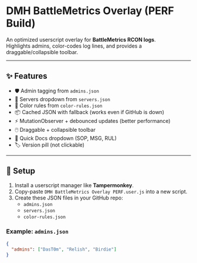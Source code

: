 # DMH BattleMetrics Overlay (PERF Build)

An optimized userscript overlay for **BattleMetrics RCON logs**.  
Highlights admins, color-codes log lines, and provides a draggable/collapsible toolbar.

---

## ✨ Features
- 🛡️ Admin tagging from `admins.json`
- 🔗 Servers dropdown from `servers.json`
- 🎨 Color rules from `color-rules.json`
- 📦 Cached JSON with fallback (works even if GitHub is down)
- ⚡ MutationObserver + debounced updates (better performance)
- 🖱️ Draggable + collapsible toolbar
- 📑 Quick Docs dropdown (SOP, MSG, RUL)
- 🏷️ Version pill (not clickable)

---

## 🔧 Setup
1. Install a userscript manager like **Tampermonkey**.
2. Copy-paste `DMH BattleMetrics Overlay PERF.user.js` into a new script.
3. Create these JSON files in your GitHub repo:
   - `admins.json`
   - `servers.json`
   - `color-rules.json`

### Example: `admins.json`
```json
{
  "admins": ["DasT0m", "Relish", "Birdie"]
}
